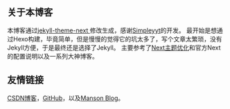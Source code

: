 ## 关于本博客

本博客通过[jekyll-theme-next ](https://github.com/Simpleyyt/jekyll-theme-next)修改生成，感谢[Simpleyyt](https://github.com/Simpleyyt)的开发。
最开始是想通过Hexo构建，毕竟简单，但是慢慢的觉得它的坑太多了，写个文章太繁琐，没有Jekyll方便，于是最终还是选择了Jekyll。
主要参考了[Next主题优化](https://www.jianshu.com/p/1f8107a8778c)和官方Next的配置说明以及一系列大神博客。

## 友情链接

[CSDN博客](https://blog.csdn.net/qq_36711003)，[GitHub](https://github.com/MaKaRuiNah)，以及[Manson Blog](http://sososomeng.top)。
